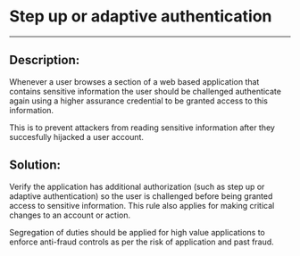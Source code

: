 # Step up or adaptive authentication
-------

## Description:

Whenever a user browses a section of a web based application that contains sensitive
information the user should be challenged authenticate again using a higher assurance
credential to be granted access to this information.

This is to prevent attackers from reading sensitive information after they succesfully hijacked a 
user account.

## Solution:

Verify the application has additional authorization
(such as step up or adaptive authentication) so the user is challenged before being
granted access to sensitive information. This rule also applies for making critical
changes to an account or action.

Segregation of duties should be applied for high value applications to enforce anti-fraud controls as per the risk of application and past fraud.
